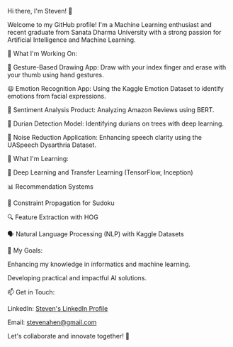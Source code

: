 Hi there, I'm Steven! 👋

Welcome to my GitHub profile! I'm a Machine Learning enthusiast and recent graduate from Sanata Dharma University with a strong passion for Artificial Intelligence and Machine Learning.

🔭 What I'm Working On:

🎨 Gesture-Based Drawing App: Draw with your index finger and erase with your thumb using hand gestures.

😃 Emotion Recognition App: Using the Kaggle Emotion Dataset to identify emotions from facial expressions.

📝 Sentiment Analysis Product: Analyzing Amazon Reviews using BERT.

🌳 Durian Detection Model: Identifying durians on trees with deep learning.

🎤 Noise Reduction Application: Enhancing speech clarity using the UASpeech Dysarthria Dataset.

🌱 What I'm Learning:

🤖 Deep Learning and Transfer Learning (TensorFlow, Inception)

📊 Recommendation Systems

🧩 Constraint Propagation for Sudoku

🔍 Feature Extraction with HOG

🗣️ Natural Language Processing (NLP) with Kaggle Datasets

💼 My Goals:

Enhancing my knowledge in informatics and machine learning.

Developing practical and impactful AI solutions.

📫 Get in Touch:

LinkedIn: [Steven's LinkedIn Profile](https://www.linkedin.com/in/steven-9ba484260/)

Email: stevenahen@gmail.com

Let's collaborate and innovate together! 🚀
